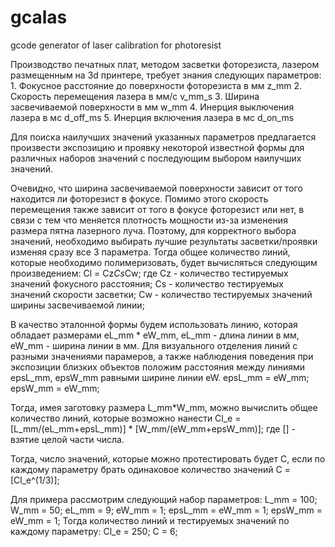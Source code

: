 # gcalas
gcode generator of laser calibration for photoresist

Производство печатных плат, методом засветки фоторезиста, лазером
размещенным на 3d принтере, требует знания следующих параметров:
    1. Фокусное расстояние до поверхности фоторезиста в мм z_mm
    2. Cкорость перемещения лазера в мм/с v_mm_s
    3. Ширина засвечиваемой поверхности в мм w_mm
    4. Инерция выключения лазера в мс d_off_ms
    5. Инерция включения лазера в мс d_on_ms

Для поиска наилучших значений указанных параметров предлагается произвести экспозицию и
проявку некоторой известной формы для различных наборов значений с последующим выбором наилучших значений.

Очевидно, что ширина засвечиваемой поверхности зависит от того находится ли фоторезист в фокусе.
Помимо этого скорость перемещения также зависит от того в фокусе фоторезист или нет, в
связи с тем что меняется плотность мощности из-за изменения размера пятна лазерного луча.
Поэтому, для корректного выбора значений, необходимо выбирать лучшие результаты засветки/проявки
изменяя сразу все 3 параметра.
Тогда общее количество линий, которые необходимо полимеризовать, будет вычисляться следующим произведением:
Cl = Cz*Cs*Cw;
где
Cz - количество тестируемых значений фокусного расстояния;
Cs - количество тестируемых значений скорости засветки;
Cw - количество тестируемых значений ширины засвечиваемой линии;

В качество эталонной формы будем использовать линию, которая обладает размерами eL_mm * eW_mm,
eL_mm - длина линии в мм, eW_mm - ширина линии в мм.
Для визуального отделения линий с разными значениями парамеров, а также наблюдения
поведения при экспозиции близких объектов положим расстояния между линиями epsL_mm, epsW_mm равными
ширине линии eW.
epsL_mm = eW_mm;
epsW_mm = eW_mm;

Тогда, имея заготовку размера L_mm*W_mm, можно вычислить общее количество линий, которые возможно
нанести
Cl_e = [L_mm/(eL_mm+epsL_mm)] * [W_mm/(eW_mm+epsW_mm)];
где [] - взятие целой части числа.

Тогда, число значений, которые можно протестировать будет C, если по каждому параметру брать
одинаковое количество значений 
C = [Cl_e^(1/3)];

Для примера рассмотрим следующий набор параметров:
L_mm = 100;
W_mm = 50;
eL_mm = 9;
eW_mm = 1;
epsL_mm = eW_mm = 1;
epsW_mm = eW_mm = 1;
Тогда количество линий и тестируемых значений по каждому параметру:
Cl_e = 250;
C = 6;















